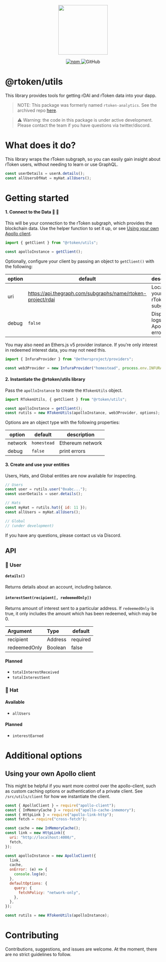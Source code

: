 <p align="center"><img src="https://rdai.money/images/logo.svg" width="160"/></p>

<p align="center">
    <a href="https://www.npmjs.com/package/@rtoken/contracts">
        <img alt="npm" src="https://img.shields.io/npm/v/@rtoken/contracts">
    </a>
    <img alt="GitHub" src="https://img.shields.io/github/license/rtoken-project/rtoken-contracts">
</p>

# @rtoken/utils

This library provides tools for getting rDAI and rToken data into your dapp.

> NOTE: This package was formerly named `rtoken-analytics`. See the archived repo [here](https://github.com/rtoken-project/rtoken-analytics).

> :warning: Warning: the code in this package is under active development. Please contact the team if you have questions via twitter/discord.

# What does it do?

This library wraps the rToken subgraph, so you can easily gain insight about rToken users, without needing to learn or use GraphQL.

```js
const userDetails = userA.details();
const allUsersOfHat = myHat.allUsers();
```

# Getting started

#### 1. Connect to the Data :raised_hands: :rainbow:

This will be your connection to the rToken subgraph, which provides the blockchain data. Use the helper function to set it up, or see [Using your own Apollo client](#Using-your-own-Apollo-client).

```js
import { getClient } from "@rtoken/utils";

const apolloInstance = getClient();
```

Optionally, configure your client by passing an object to `getClient()` with the following:

| option | default                                                     | description                      |
| ------ | ----------------------------------------------------------- | -------------------------------- |
| uri    | https://api.thegraph.com/subgraphs/name/rtoken-project/rdai | Location of your rToken subgraph |
| debug  | `false`                                                     | Display logs on Apollo errors    |

You may also need an Ethers.js v5 provider instance. If you're only interest in redeemed interest data, you may not need this.

```js
import { InfuraProvider } from "@ethersproject/providers";

const web3Provider = new InfuraProvider("homestead", process.env.INFURA_KEY);
```

#### 2. Instantiate the @rtoken/utils library

Pass the `apolloInstance` to create the `RTokenUtils` object.

```js
import RTokenUtils, { getClient } from "@rtoken/utils";

const apolloInstance = getClient();
const rutils = new RTokenUtils(apolloInstance, web3Provider, options);
```

Options are an object type with the following properties:

| option  | default     | description      |
| ------- | ----------- | ---------------- |
| network | `homestead` | Ethereum network |
| debug   | `false`     | print errors     |

#### 3. Create and use your entities

Users, Hats, and Global entities are now available for inspecting.

```js
// Users
const user = rutils.user("0xabc...");
const userDetails = user.details();

// Hats
const myHat = rutils.hat({ id: 11 });
const allUsers = myHat.allUsers();

// Global
// (under development)
```

If you have any questions, please contact us via Discord.

## API

### :bust_in_silhouette: User

#### `details()`

Returns details about an account, including balance.

#### `interestSent(recipient[, redeemedOnly])`

Returns amount of interest sent to a particular address. If `redeemedOnly` is true, it only includes the amount which has been redeemed, which may be 0.

| Argument     | Type    | default  |
| :----------- | :------ | -------- |
| recipient    | Address | required |
| redeemedOnly | Boolean | false    |

#### Planned

- `totalInterestReceived`
- `totalInterestSent`

### :tophat: Hat

#### Available

- `allUsers`

#### Planned

- `interestEarned`

# Additional options

## Using your own Apollo client

This might be helpful if you want more control over the apollo-client, such as custom caching options or authentication of a private client. See `/src/utils/client` for how we instantiate the client.

```js
const { ApolloClient } = require("apollo-client");
const { InMemoryCache } = require("apollo-cache-inmemory");
const { HttpLink } = require("apollo-link-http");
const fetch = require("cross-fetch");

const cache = new InMemoryCache();
const link = new HttpLink({
  uri: "http://localhost:4000/",
  fetch,
});

const apolloInstance = new ApolloClient({
  link,
  cache,
  onError: (e) => {
    console.log(e);
  },
  defaultOptions: {
    query: {
      fetchPolicy: "network-only",
    },
  },
});

const rutils = new RTokenUtils(apolloInstance);
```

# Contributing

Contributions, suggestions, and issues are welcome. At the moment, there are no strict guidelines to follow.

